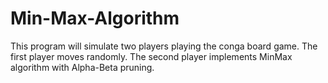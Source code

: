 Min-Max-Algorithm
=================

This program will simulate two players playing the conga board game. The first player moves randomly. The second player implements MinMax algorithm with Alpha-Beta pruning.